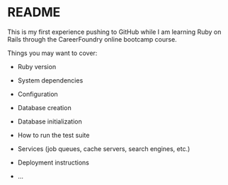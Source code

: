 # README

This is my first experience pushing to GitHub while I am learning Ruby on Rails through the CareerFoundry online bootcamp course.

Things you may want to cover:

* Ruby version

* System dependencies

* Configuration

* Database creation

* Database initialization

* How to run the test suite

* Services (job queues, cache servers, search engines, etc.)

* Deployment instructions

* ...
